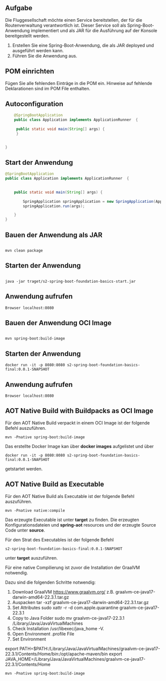 ## Aufgabe 

Die Fluggesellschaft möchte einen Service bereitstellen, der für die Routenverwaltung verantwortlich ist. Dieser Service soll als Spring-Boot-Anwendung implementiert und als JAR für die Ausführung auf der Konsole bereitgestellt werden.


1. Erstellen Sie eine Spring-Boot-Anwendung, die als JAR deployed und ausgeführt werden kann.
2. Führen Sie die Anwendung aus.


## POM einrichten   
Fügen Sie alle fehlenden Einträge in die POM ein. Hinweise auf fehlende Deklarationen sind im POM File enthalten. 



## Autoconfiguration    

	
```java	
	@SpringBootApplication
	public class Application implements ApplicationRunner  {
	
   	 public static void main(String[] args) {
   	 }
    	

}
```


## Start der Anwendung   

```java	
@SpringBootApplication
public class Application implements ApplicationRunner  {
	
	
    public static void main(String[] args) {
    	
    	SpringApplication springApplication = new SpringApplication(Application.class);
    	springApplication.run(args);    	

    }
}
```

## Bauen der Anwendung als JAR

```

mvn clean package
```


## Starten der Anwendung


```

java -jar traget/s2-spring-boot-foundation-basics-start.jar 
```

## Anwendung aufrufen 


```
Browser localhost:8080
```


## Bauen der Anwendung OCI Image 

```

mvn spring-boot:build-image
```


## Starten der Anwendung

```
docker run -it -p 8080:8080 s2-spring-boot-foundation-basics-final:0.0.1-SNAPSHOT
```


## Anwendung aufrufen 


```
Browser localhost:8080
```


## AOT Native Build with Buildpacks as OCI Image

Für den AOT Native Build verpackt in einem OCI Image ist der folgende Befehl auszuführen. 


```
mvn -Pnative spring-boot:build-image
```

Das erstellte Docker Image kan über **docker images** aufgelistet und über 

```
docker run -it -p 8080:8080 s2-spring-boot-foundation-basics-final:0.0.1-SNAPSHOT
```

getstartet werden. 

## AOT Native Build as Executable 

Für den AOT Native Build als Executable ist der folgende Befehl auszuführen. 


```
mvn -Pnative native:compile
```

Das erzeugte Executable ist unter **target** zu finden. Die erzeugten Konfigurationsdateien und **spring-aot** resources und der erzeugte Source Code unter **source**. 

Für den Strat des Executables ist der folgende Befehl 

```
s2-spring-boot-foundation-basics-final:0.0.1-SNAPSHOT
```

unter **target** auszuführen. 















Für eine native Compilierung ist zuvor die Installation der GraalVM notwendig. 

Dazu sind die folgenden Schritte notwendig:

1. Download GraalVM https://www.graalvm.org/ z.B. graalvm-ce-java17-darwin-amd64-22.3.1.tar.gz
2. Auspacken tar -xzf graalvm-ce-java17-darwin-amd64-22.3.1.tar.gz
3. Set Attributes sudo xattr -r -d com.apple.quarantine graalvm-ce-java17-22.3.1
4. Copy to Java Folder sudo mv graalvm-ce-java17-22.3.1 /Library/Java/JavaVirtualMachines
5. Check Installation /usr/libexec/java_home -V.
6. Open Environment .profile File  
7. Set Environment  

export PATH=$PATH:/Library/Java/JavaVirtualMachines/graalvm-ce-java17-22.3.1/Contents/Home/bin:/opt/apache-maven/bin
export JAVA_HOME=/Library/Java/JavaVirtualMachines/graalvm-ce-java17-22.3.1/Contents/Home


```
mvn -Pnative spring-boot:build-image
```



